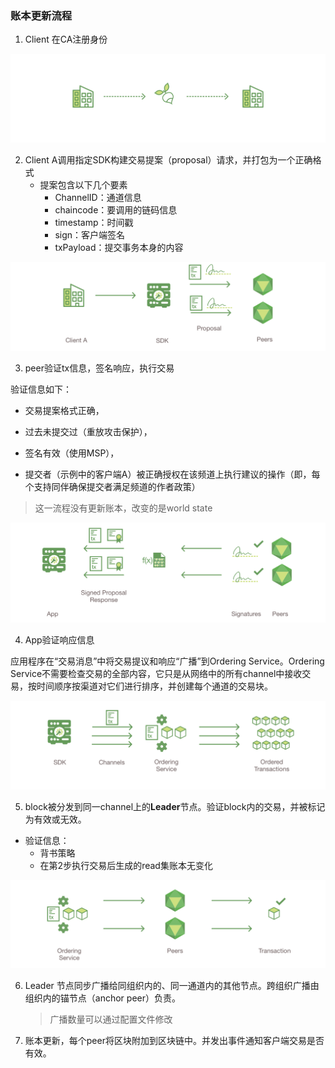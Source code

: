 ### 账本更新流程

1. Client 在CA注册身份

![img](https://raw.githubusercontent.com/jgr-great/fabric-note/master/image/step0.png)

2. Client A调用指定SDK构建交易提案（proposal）请求，并打包为一个正确格式
   * 提案包含以下几个要素
     * ChannelID：通道信息
     * chaincode：要调用的链码信息
     * timestamp：时间戳
     * sign：客户端签名
     * txPayload：提交事务本身的内容

![img](https://raw.githubusercontent.com/jgr-great/fabric-note/master/image/step1.png) 

3. peer验证tx信息，签名响应，执行交易

验证信息如下：

* 交易提案格式正确，

* 过去未提交过（重放攻击保护），

* 签名有效（使用MSP），

* 提交者（示例中的客户端A）被正确授权在该频道上执行建议的操作（即，每个支持同伴确保提交者满足频道的作者政策）

>  这一流程没有更新账本，改变的是world state

![img](https://raw.githubusercontent.com/jgr-great/fabric-note/master/image/step2.png) 

 

4. App验证响应信息

应用程序在“交易消息”中将交易提议和响应“广播”到Ordering Service。Ordering Service不需要检查交易的全部内容，它只是从网络中的所有channel中接收交易，按时间顺序按渠道对它们进行排序，并创建每个通道的交易块。

![img](https://raw.githubusercontent.com/jgr-great/fabric-note/master/image/step4.png)

5. block被分发到同一channel上的**Leader**节点。验证block内的交易，并被标记为有效或无效。

* 验证信息：
  * 背书策略
  *  在第2步执行交易后生成的read集账本无变化

 

![img](https://raw.githubusercontent.com/jgr-great/fabric-note/master/image/step5.png) 

6. Leader 节点同步广播给同组织内的、同一通道内的其他节点。跨组织广播由组织内的锚节点（anchor peer）负责。

   > 广播数量可以通过配置文件修改

7. 账本更新，每个peer将区块附加到区块链中。并发出事件通知客户端交易是否有效。